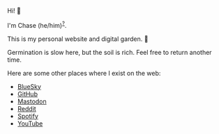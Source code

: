 Hi! 👋

I'm Chase (he/him)<sup>[?](https://pronouns.org/what-and-why)</sup>.

This is my personal website and digital garden. 🌱

Germination is slow here, but the soil is rich. Feel free to return another time.

Here are some other places where I exist on the web:

- <a href="https://bsky.app/profile/clm.dev"><i class="fa-brands fa-bluesky"></i> BlueSky</a>
- <a href="https://github.com/clmay"><i class="fa-brands fa-github"></i> GitHub</a>
- <a href="https://mastodon.social/@clm"><i class="fa-brands fa-mastodon"></i> Mastodon</a>
- <a href="https://reddit.com/u/clm_541"><i class="fa-brands fa-reddit"></i> Reddit</a>
- <a href="https://open.spotify.com/user/chaseloganmay"><i class="fa-brands fa-spotify"></i> Spotify</a>
- <a href=" https://youtube.com/@clm541"><i class="fa-brands fa-youtube"></i> YouTube</a>

<!-- Load icons -->
<link rel="stylesheet" href="https://cdnjs.cloudflare.com/ajax/libs/font-awesome/6.7.2/css/all.min.css">
<!-- Mastodon profile verification -->
<link rel="me" href="https://mastodon.social/@clm">
